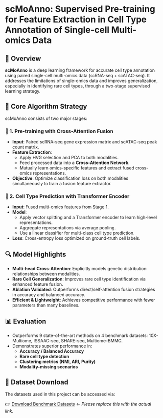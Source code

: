 # scMoAnno: Supervised Pre-training for Feature Extraction in Cell Type Annotation of Single-cell Multi-omics Data

## 📌 Overview

**scMoAnno** is a deep learning framework for accurate cell type annotation using paired single-cell multi-omics data (scRNA-seq + scATAC-seq). It addresses the limitations of single-omics data and improves generalization, especially in identifying rare cell types, through a two-stage supervised learning strategy.

## 🧠 Core Algorithm Strategy

scMoAnno consists of two major stages:

### 🔁 1. Pre-training with Cross-Attention Fusion

- **Input**: Paired scRNA-seq gene expression matrix and scATAC-seq peak count matrix.
- **Feature Extraction**:
  - Apply HVG selection and PCA to both modalities.
  - Feed processed data into a **Cross-Attention Network**.
  - Mutually learn omics-specific features and extract fused cross-omics representations.
- **Objective**: Optimize classification loss on both modalities simultaneously to train a fusion feature extractor.

### 🎯 2. Cell Type Prediction with Transformer Encoder

- **Input**: Fused multi-omics features from Stage 1.
- **Model**:
  - Apply vector splitting and a Transformer encoder to learn high-level representations.
  - Aggregate representations via average pooling.
  - Use a linear classifier for multi-class cell type prediction.
- **Loss**: Cross-entropy loss optimized on ground-truth cell labels.

## 🔍 Model Highlights

- **Multi-head Cross-Attention**: Explicitly models genetic distribution relationships between modalities.
- **Rare Cell Generalization**: Improves rare cell type identification via enhanced feature fusion.
- **Ablation Validated**: Outperforms direct/self-attention fusion strategies in accuracy and balanced accuracy.
- **Efficient & Lightweight**: Achieves competitive performance with fewer parameters than many baselines.

## 📊 Evaluation

- Outperforms 9 state-of-the-art methods on 4 benchmark datasets: 10X-Multiome, ISSAAC-seq, SHARE-seq, Multiome-BMMC.
- Demonstrates superior performance in:
  - **Accuracy / Balanced Accuracy**
  - **Rare cell type detection**
  - **Clustering metrics (NMI, ARI, Purity)**
  - **Modality-missing scenarios**

## 📁 Dataset Download

The datasets used in this project can be accessed via:

👉 [Download Benchmark Datasets](https://example.com/your-dataset-link) ← _Please replace this with the actual link._

